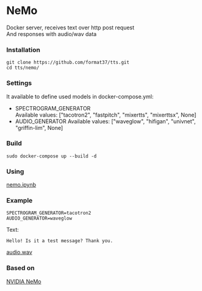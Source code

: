 # NeMo
Docker server, receives text over http post request  
And responses with audio/wav data  
### Installation
```
git clone https://github.com/format37/tts.git
cd tts/nemo/
```
### Settings
It available to define used models in docker-compose.yml:
* SPECTROGRAM_GENERATOR  
Available values: ["tacotron2", "fastpitch", "mixertts", "mixerttsx", None]  
* AUDIO_GENERATOR
Available values: ["waveglow", "hifigan", "univnet", "griffin-lim", None]
### Build
```
sudo docker-compose up --build -d
```
### Using
[nemo.ipynb](https://github.com/format37/client/nemo.ipynb)
### Example
```
SPECTROGRAM_GENERATOR=tacotron2
AUDIO_GENERATOR=waveglow
```
Text:  
```
Hello! Is it a test message? Thank you.
```
[audio.wav](https://github.com/format37/tts/raw/main/nemo/client/audio.wav)
### Based on
[NVIDIA NeMo](https://github.com/NVIDIA/NeMo)
